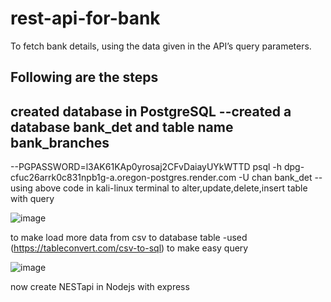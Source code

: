 # rest-api-for-bank
To fetch bank details, using the data given in the API’s query parameters.

## Following are the steps

created database in PostgreSQL
--created a database bank_det and table name bank_branches
--
--PGPASSWORD=l3AK61KAp0yrosaj2CFvDaiayUYkWTTD psql -h dpg-cfuc26arrk0c831npb1g-a.oregon-postgres.render.com -U chan bank_det
--using above code in kali-linux terminal to alter,update,delete,insert table with query

![image](https://user-images.githubusercontent.com/94432813/221778708-46cc1ed4-ec37-4984-934c-83e37b53804d.png)

to make load more data from csv to database table -used (https://tableconvert.com/csv-to-sql) to make easy query

![image](https://user-images.githubusercontent.com/94432813/221778605-f69a4354-7da6-48ff-a51a-436ddfdb3982.png)

now create NESTapi in Nodejs with express 

